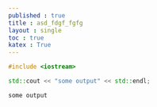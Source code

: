 ```yaml
---
published : true 
title : asd_fdgf_fgfg  
layout : single 
toc : true 
katex : True 
---
```

```c++
#include <iostream>

std::cout << "some output" << std::endl;
```

    some output



```c++

```

